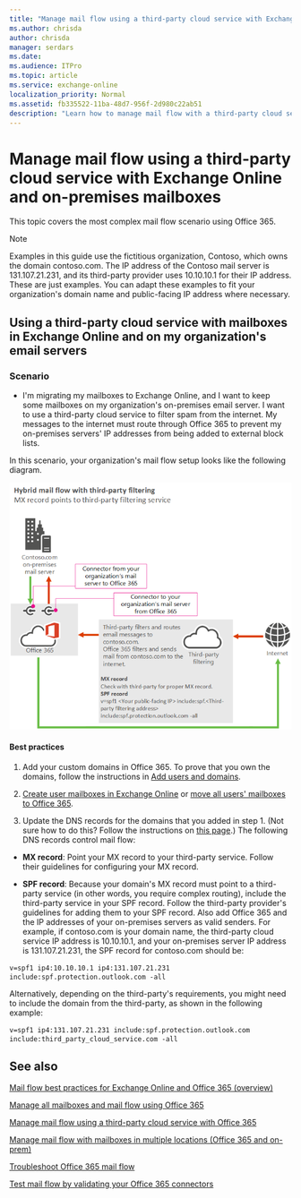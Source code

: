 ```yaml
---
title: "Manage mail flow using a third-party cloud service with Exchange Online and on-premises mailboxes"
ms.author: chrisda
author: chrisda
manager: serdars
ms.date:
ms.audience: ITPro
ms.topic: article
ms.service: exchange-online
localization_priority: Normal
ms.assetid: fb335522-11ba-48d7-956f-2d980c22ab51
description: "Learn how to manage mail flow with a third-party cloud service in an Exchange hybrid environment (where your mailboxes are in both an on-premises organization and in Exchange Online)."
---
```


# Manage mail flow using a third-party cloud service with Exchange Online and on-premises mailboxes

This topic covers the most complex mail flow scenario using Office 365.

> [!NOTE]
> Examples in this guide use the fictitious organization, Contoso, which owns the domain contoso.com. The IP address of the Contoso mail server is 131.107.21.231, and its third-party provider uses 10.10.10.1 for their IP address. These are just examples. You can adapt these examples to fit your organization's domain name and public-facing IP address where necessary.

## Using a third-party cloud service with mailboxes in Exchange Online and on my organization's email servers

### Scenario

- I'm migrating my mailboxes to Exchange Online, and I want to keep some mailboxes on my organization's on-premises email server. I want to use a third-party cloud service to filter spam from the internet. My messages to the internet must route through Office 365 to prevent my on-premises servers' IP addresses from being added to external block lists.

In this scenario, your organization's mail flow setup looks like the following diagram.

![Mail flow diagram showing mail from the internet going to a third-party service then to Office 365 and then to on-premises servers. Mail from on-premises servers goes to Office 365 then to the internet (bypassing the third-party service).](../media/fc2c46f3-a1e4-45b7-845b-ff6197113673.png)

#### Best practices

1. Add your custom domains in Office 365. To prove that you own the domains, follow the instructions in [Add users and domains](https://go.microsoft.com/fwlink/p/?LinkId=708999).

2. [Create user mailboxes in Exchange Online](../recipients-in-exchange-online/create-user-mailboxes.md) or [move all users' mailboxes to Office 365](https://go.microsoft.com/fwlink/p/?LinkId=524030).

3. Update the DNS records for the domains that you added in step 1. (Not sure how to do this? Follow the instructions on [this page](https://go.microsoft.com/fwlink/p/?LinkID=534835).) The following DNS records control mail flow:

  - **MX record**: Point your MX record to your third-party service. Follow their guidelines for configuring your MX record.

  - **SPF record**: Because your domain's MX record must point to a third-party service (in other words, you require complex routing), include the third-party service in your SPF record. Follow the third-party provider's guidelines for adding them to your SPF record. Also add Office 365 and the IP addresses of your on-premises servers as valid senders. For example, if contoso.com is your domain name, the third-party cloud service IP address is 10.10.10.1, and your on-premises server IP address is 131.107.21.231, the SPF record for contoso.com should be:

  ```
  v=spf1 ip4:10.10.10.1 ip4:131.107.21.231 include:spf.protection.outlook.com -all
  ```

Alternatively, depending on the third-party's requirements, you might need to include the domain from the third-party, as shown in the following example:

  ```
  v=spf1 ip4:131.107.21.231 include:spf.protection.outlook.com include:third_party_cloud_service.com -all
  ```

## See also

[Mail flow best practices for Exchange Online and Office 365 (overview)](mail-flow-best-practices.md)

[Manage all mailboxes and mail flow using Office 365](manage-mailboxes-with-office-365.md)

[Manage mail flow using a third-party cloud service with Office 365](manage-mail-flow-using-third-party-cloud.md)

[Manage mail flow with mailboxes in multiple locations (Office 365 and on-prem)](manage-mail-flow-for-multiple-locations.md)

[Troubleshoot Office 365 mail flow](troubleshoot-mail-flow.md)

[Test mail flow by validating your Office 365 connectors](test-mail-flow.md)

